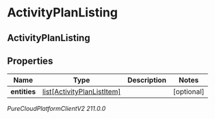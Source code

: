 # ActivityPlanListing

## ActivityPlanListing

## Properties

|Name | Type | Description | Notes|
|------------ | ------------- | ------------- | -------------|
| **entities** | [list[ActivityPlanListItem]](ActivityPlanListItem) |  | [optional] |



_PureCloudPlatformClientV2 211.0.0_
